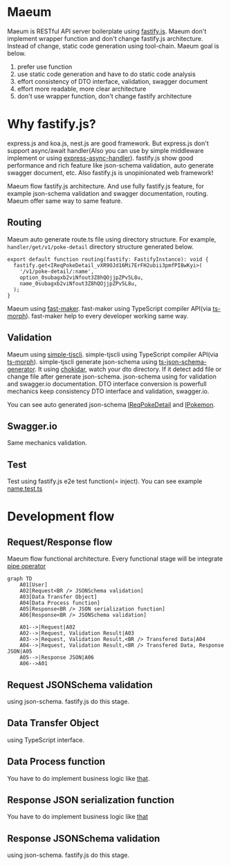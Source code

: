 # Maeum
Maeum is RESTful API server boilerplate using [fastify.js](https://www.fastify.io/). Maeum don't implement wrapper function and don't change fastify.js architecture. Instead of change, static code generation using tool-chain. Maeum goal is below.

1. prefer use function
1. use static code generation and have to do static code analysis
1. effort consistency of DTO interface, validation, swagger document
1. effort more readable, more clear architecture
1. don't use wrapper function, don't change fastify architecture

# Why fastify.js?
express.js and koa.js, nest.js are good framework. But express.js don't support async/await handler(Also you can use by simple middleware implement or using [express-async-handler](https://github.com/Abazhenov/express-async-handler)). fastify.js show good performance and rich feature like json-schema validation, auto generate swagger document, etc. Also fastify.js is unopinionated web framework!

Maeum flow fastify.js architecture. And use fully fastify.js feature, for example json-schema validation and swagger documentation, routing. Maeum offer same way to same feature.

## Routing
Maeum auto generate route.ts file using directory structure. For example, `handler/get/v1/poke-detail` directory structure generated below.

```
export default function routing(fastify: FastifyInstance): void {
  fastify.get<IReqPokeDetail_vXR9OJd16Mi7ErFH2ubii3pmfPI8wKyi>(
    '/v1/poke-detail/:name',
    option_0subagxb2viNfout3Z8hQOjjpZPv5L8u,
    name_0subagxb2viNfout3Z8hQOjjpZPv5L8u,
  );
}
```

Maeum using [fast-maker](https://github.com/imjuni/fast-maker). fast-maker using TypeScript compiler API(via [ts-morph](https://ts-morph.com/)). fast-maker help to every developer working same way.

## Validation
Maeum using [simple-tjscli](https://github.com/imjuni/simple-tjscli). simple-tjscli using TypeScript compiler API(via [ts-morph](https://ts-morph.com/)). simple-tjscli generate json-schema using [ts-json-schema-generator](https://github.com/vega/ts-json-schema-generator). It using [chokidar](https://github.com/paulmillr/chokidar), watch your dto directory. If it detect add file or change file after generate json-schema. json-schema using for validation and swagger.io documentation. DTO interface conversion is powerfull mechanics keep consistency DTO interface and validation, swagger.io.

You can see auto generated json-schema [IReqPokeDetail](https://github.com/imjuni/maeum/blob/master/src/schema/v1/poke-detail/IReqPokeDetail.ts) and [IPokemon](https://github.com/imjuni/maeum/blob/master/src/schema/v1/poke-detail/IPokemon.ts).

## Swagger.io
Same mechanics validation.

## Test
Test using fastify.js e2e test function(= inject). You can see example [name.test.ts](https://github.com/imjuni/maeum/blob/master/src/handler/get/v1/poke-detail/__tests__/name.test.ts)

# Development flow
## Request/Response flow
Maeum flow functional architecture. Every functional stage will be integrate [pipe operator](https://github.com/tc39/proposal-pipeline-operator)

```mermaid
graph TD
    A01[User]
    A02[Request<BR /> JSONSchema validation]
    A03[Data Transfer Object]
    A04[Data Process function]
    A05[Response<BR /> JSON serialization function]
    A06[Response<BR /> JSONSchema validation]

    A01-->|Request|A02
    A02-->|Request, Validation Result|A03
    A03-->|Request, Validation Result,<BR /> Transfered Data|A04
    A04-->|Request, Validation Result,<BR /> Transfered Data, Response JSON|A05
    A05-->|Response JSON|A06
    A06-->A01
```
## Request JSONSchema validation
using json-schema. fastify.js do this stage.

## Data Transfer Object
using TypeScript interface. 

## Data Process function
You have to do implement business logic like [that](https://github.com/imjuni/maeum/blob/master/src/module/v1/readPokeDetailByName.ts).

## Response JSON serialization function
You have to do implement business logic like [that](https://github.com/imjuni/maeum/blob/master/src/serializer/v1/serializerPokemonToWithTid.ts)

## Response JSONSchema validation
using json-schema. fastify.js do this stage.

